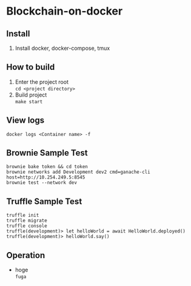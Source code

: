 # Blockchain-on-docker

## Install
1. Install docker, docker-compose, tmux

## How to build
1. Enter the project root<br>
   ```cd <project directory>```
2. Build project<br>
   ```make start```

## View logs
```docker logs <Container name> -f```

## Brownie Sample Test
```brownie bake token && cd token ```<br>
```brownie networks add Development dev2 cmd=ganache-cli host=http://10.254.249.5:8545```<br>
```brownie test --network dev```

## Truffle Sample Test
```truffle init ```<br>
```truffle migrate```<br>
```truffle console```<br>
```truffle(development)> let helloWorld = await HelloWorld.deployed()```<br>
```truffle(development)> helloWorld.say()```<br>

## Operation
- hoge<br>
  ```fuga```

